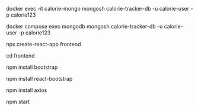 docker exec -it calorie-mongo mongosh calorie-tracker-db -u calorie-user -p calorie123

docker compose exec mongodb mongosh calorie-tracker-db -u calorie-user -p calorie123

npx create-react-app frontend

cd frontend

npm install bootstrap

npm install react-bootstrap

npm install axios

npm start